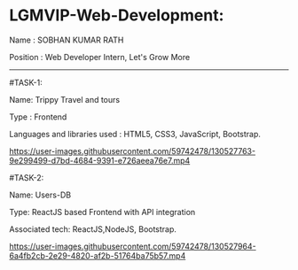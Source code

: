 # LGMVIP-Web-Development:
Name : SOBHAN KUMAR RATH

Position : Web Developer Intern, Let's Grow More

--------------------------------------------------------------

#TASK-1:

Name: Trippy Travel and tours

Type : Frontend

Languages and libraries used : HTML5, CSS3, JavaScript, Bootstrap.



https://user-images.githubusercontent.com/59742478/130527763-9e299499-d7bd-4684-9391-e726aeea76e7.mp4


#TASK-2:

Name: Users-DB

Type: ReactJS based Frontend with API integration

Associated tech: ReactJS,NodeJS, Bootstrap.



https://user-images.githubusercontent.com/59742478/130527964-6a4fb2cb-2e29-4820-af2b-51764ba75b57.mp4

